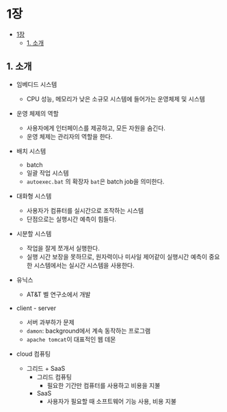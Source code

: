 # 1장

<!-- TOC -->

- [1장](#1장)
  - [1. 소개](#1-소개)

<!-- /TOC -->

## 1. 소개

* 임베디드 시스템
  * CPU 성능, 메모리가 낮은 소규모 시스템에 들어가는 운영체제 및 시스템

* 운영 체제의 역할
  * 사용자에게 인터페이스를 제공하고, 모든 자원을 숨긴다.
  * 운영 체제는 관리자의 역할을 한다.

* 배치 시스템
  * batch
  * 일괄 작업 시스템
  * `autoexec.bat` 의 확장자 `bat`은 batch job을 의미한다.

* 대화형 시스템
  * 사용자가 컴퓨터를 실시간으로 조작하는 시스템
  * 단점으로는 실행시간 예측이 힘들다.

* 시분할 시스템
  * 작업을 잘게 쪼개서 실행한다.
  * 실행 시간 보장을 못하므로, 원자력이나 미사일 제어같이 실행시간 예측이 중요한 시스템에서는 실시간 시스템을 사용한다.

* 유닉스
  * AT&T 벨 연구소에서 개발

* client - server
  * 서버 과부하가 문제
  * `damon`: background에서 계속 동작하는 프로그램
  * `apache tomcat`이 대표적인 웹 데몬

* cloud 컴퓨팅
  * 그리드 + SaaS
    * 그리드 컴퓨팅
      * 필요한 기간만 컴퓨터를 사용하고 비용을 지불
    * SaaS
      * 사용자가 필요할 때 소프트웨어 기능 사용, 비용 지불